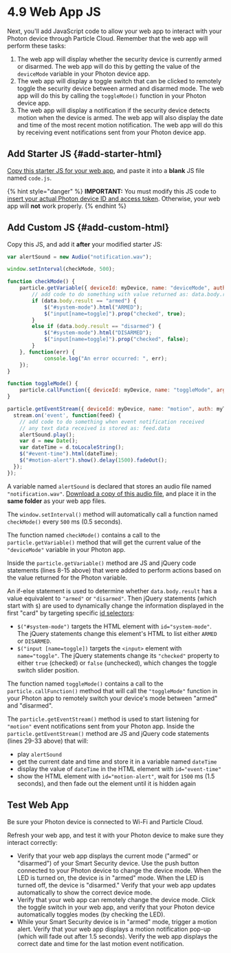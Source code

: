 # 4.9 Web App JS

Next, you'll add JavaScript code to allow your web app to interact with your Photon device through Particle Cloud. Remember that the web app will perform these tasks:

1. The web app will display whether the security device is currently armed or disarmed. The web app will do this by getting the value of the `deviceMode` variable in your Photon device app.
2. The web app will display a toggle switch that can be clicked to remotely toggle the security device between armed and disarmed mode. The web app will do this by calling the `toggleMode()` function in your Photon device app.
3. The web app will display a notification if the security device detects motion when the device is armed. The web app will also display the date and time of the most recent motion notification. The web app will do this by receiving event notifications sent from your Photon device app.

## Add Starter JS {#add-starter-html}

[​Copy this starter JS for your web app](https://docs.idew.org/code-internet-of-things/references/web-app#js), and paste it into a **blank** JS file named `code.js`.

{% hint style="danger" %}
**IMPORTANT:** You must modify this JS code to [insert your actual Photon device ID and access token](https://docs.idew.org/code-internet-of-things/references/particle-cloud/web-app-prep-steps#device-id-and-access-token). Otherwise, your web app will **not** work properly.
{% endhint %}

## Add Custom JS {#add-custom-html}

Copy this JS, and add it **after** your modified starter JS:

```javascript
var alertSound = new Audio("notification.wav");

window.setInterval(checkMode, 500);

function checkMode() {
    particle.getVariable({ deviceId: myDevice, name: "deviceMode", auth: myToken }).then(function(data) {
        // add code to do something with value returned as: data.body.result
        if (data.body.result == "armed") {
            $("#system-mode").html("ARMED");
            $("input[name=toggle]").prop("checked", true);
        }
        else if (data.body.result == "disarmed") {
            $("#system-mode").html("DISARMED");
            $("input[name=toggle]").prop("checked", false);
        }
    }, function(err) {
            console.log("An error occurred: ", err);
    });
}

function toggleMode() {
    particle.callFunction({ deviceId: myDevice, name: "toggleMode", argument: "data", auth: myToken });
}

particle.getEventStream({ deviceId: myDevice, name: "motion", auth: myToken }).then(function(stream) {
  stream.on('event', function(feed) {
    // add code to do something when event notification received
    // any text data received is stored as: feed.data
    alertSound.play();
    var d = new Date();
    var dateTime = d.toLocaleString();
    $("#event-time").html(dateTime);
    $("#motion-alert").show().delay(1500).fadeOut();
  });
});
```

A variable named `alertSound` is declared that stores an audio file named `"notification.wav"`. [Download a copy of this audio file](https://drive.google.com/open?id=1MYgo-SFuQLOSA2Z0tW8eVqg_5P6EYtc1), and place it in the **same folder** as your web app files.

The `window.setInterval()` method will automatically call a function named `checkMode()` every `500` ms \(0.5 seconds\).

The function named `checkMode()` contains a call to the `particle.getVariable()` method that will get the current value of the `"deviceMode"` variable in your Photon app.

Inside the `particle.getVariable()` method are JS and jQuery code statements \(lines 8-15 above\) that were added to perform actions based on the value returned for the Photon variable.

An if-else statement is used to determine whether `data.body.result` has a value equivalent to `"armed"` or `"disarmed"`. Then jQuery statements \(which start with `$`\) are used to dynamically change the information displayed in the first "card" by targeting specific [id selectors](https://www.w3schools.com/jquery/jquery_selectors.asp):

* `$("#system-mode")` targets the HTML element with `id="system-mode"`. The jQuery statements change this element's HTML to list either `ARMED` or `DISARMED`.
* `$("input [name=toggle])` targets the `<input>` element with `name="toggle"`. The jQuery statements change its `"checked"` property to either `true` \(checked\) or `false` \(unchecked\), which changes the toggle switch slider position.

The function named `toggleMode()` contains a call to the `particle.callFunction()` method that will call the `"toggleMode"` function in your Photon app to remotely switch your device's mode between "armed" and "disarmed".

The `particle.getEventStream()` method is used to start listening for `"motion"` event notifications sent from your Photon app. Inside the `particle.getEventStream()` method are JS and jQuery code statements \(lines 29-33 above\) that will:

* play `alertSound`
* get the current date and time and store it in a variable named `dateTime`
* display the value of `dateTime` in the HTML element with `id="event-time"`
* show the HTML element with `id="motion-alert"`, wait for `1500` ms \(1.5 seconds\), and then fade out the element until it is hidden again

## Test Web App

Be sure your Photon device is connected to Wi-Fi and Particle Cloud.

Refresh your web app, and test it with your Photon device to make sure they interact correctly:

* Verify that your web app displays the current mode \("armed" or "disarmed"\) of your Smart Security device. Use the push button connected to your Photon device to change the device mode.  When the LED is turned on, the device is in "armed" mode. When the LED is turned off, the device is "disarmed." Verify that your web app updates automatically to show the correct device mode.
* Verify that your web app can remotely change the device mode. Click the toggle switch in your web app, and verify that your Photon device automatically toggles modes \(by checking the LED\).
* While your Smart Security device is in "armed" mode, trigger a motion alert. Verify that your web app displays a motion notification pop-up \(which will fade out after 1.5 seconds\). Verify the web app displays the correct date and time for the last motion event notification.

